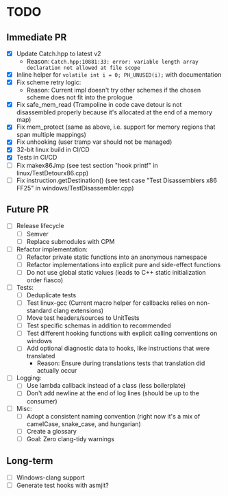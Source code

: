 # TODO

## Immediate PR

- [x] Update Catch.hpp to latest v2
    - Reason: `Catch.hpp:10881:33: error: variable length array declaration not allowed at file scope`
- [x] Inline helper for `volatile int i = 0; PH_UNUSED(i);` with documentation
- [x] Fix scheme retry logic:
    - Reason: Current impl doesn't try other schemes if the chosen scheme does not fit into the prologue
- [x] Fix safe_mem_read (Trampoline in code cave detour is not disassembled properly because it's allocated at the end
  of a memory map)
- [x] Fix mem_protect (same as above, i.e. support for memory regions that span multiple mappings)
- [x] Fix unhooking (user tramp var should not be managed)
- [x] 32-bit linux build in CI/CD
- [x] Tests in CI/CD
- [ ] Fix makex86Jmp (see test section "hook printf" in linux/TestDetourx86.cpp)
- [ ] Fix instruction.getDestination() (see test case "Test Disassemblers x86 FF25" in windows/TestDisassembler.cpp)

## Future PR

- [ ] Release lifecycle
    - [ ] Semver
    - [ ] Replace submodules with CPM
- [ ] Refactor implementation:
    - [ ] Refactor private static functions into an anonymous namespace
    - [ ] Refactor implementations into explicit pure and side-effect functions
    - [ ] Do not use global static values (leads to C++ static initialization order fiasco)
- [ ] Tests:
    - [ ] Deduplicate tests
    - [ ] Test linux-gcc (Current macro helper for callbacks relies on non-standard clang extensions)
    - [ ] Move test headers/sources to UnitTests
    - [ ] Test specific schemas in addition to recommended
    - [ ] Test different hooking functions with explicit calling conventions on windows
    - [ ] Add optional diagnostic data to hooks, like instructions that were translated
        - Reason: Ensure during translations tests that translation did actually occur
- [ ] Logging:
    - [ ] Use lambda callback instead of a class (less boilerplate)
    - [ ] Don't add newline at the end of log lines (should be up to the consumer)
- [ ] Misc:
    - [ ] Adopt a consistent naming convention (right now it's a mix of camelCase, snake_case, and hungarian)
    - [ ] Create a glossary
    - [ ] Goal: Zero clang-tidy warnings

## Long-term

- [ ] Windows-clang support
- [ ] Generate test hooks with asmjit?
